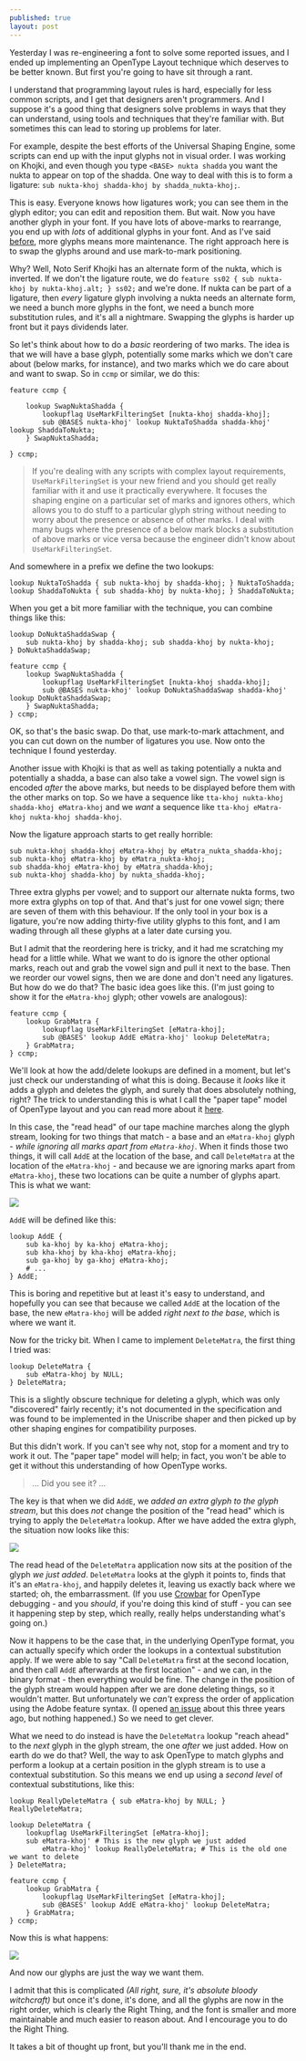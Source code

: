 ```yaml
---
published: true
layout: post
---
```


Yesterday I was re-engineering a font to solve some reported issues, and I ended up implementing an OpenType Layout technique which deserves to be better known. But first you're going to have sit through a rant.

I understand that programming layout rules is hard, especially for less common scripts, and I get that designers aren't programmers. And I suppose it's a good thing that designers solve problems in ways that they can understand, using tools and techniques that they're familiar with. But sometimes this can lead to storing up problems for later.

For example, despite the best efforts of the Universal Shaping Engine, some scripts can end up with the input glyphs not in visual order. I was working on Khojki, and even though you type `<BASE> nukta shadda` you want the nukta to appear on top of the shadda. One way to deal with this is to form a ligature: `sub nukta-khoj shadda-khoj by shadda_nukta-khoj;`.

This is easy. Everyone knows how ligatures work; you can see them in the glyph editor; you can edit and reposition them. But wait. Now you have another glyph in your font. If you have lots of above-marks to rearrange, you end up with *lots* of additional glyphs in your font. And as I've said [before](https://simoncozens.github.io/mark-to-base/), more glyphs means more maintenance. The right approach here is to swap the glyphs around and use mark-to-mark positioning.

Why? Well, Noto Serif Khojki has an alternate form of the nukta, which is inverted. If we don't the ligature route, we do `feature ss02 { sub nukta-khoj by nukta-khoj.alt; } ss02;` and we're done. If nukta can be part of a ligature, then *every* ligature glyph involving a nukta needs an alternate form, we need a bunch more glyphs in the font, we need a bunch more substitution rules, and it's all a nightmare. Swapping the glyphs is harder up front but it pays dividends later.

So let's think about how to do a *basic* reordering of two marks. The idea is that we will have a base glyph, potentially some marks which we don't care about (below marks, for instance), and two marks which we do care about and want to swap. So in `ccmp` or similar, we do this:

```fea
feature ccmp {

    lookup SwapNuktaShadda {
        lookupflag UseMarkFilteringSet [nukta-khoj shadda-khoj];
        sub @BASES nukta-khoj' lookup NuktaToShadda shadda-khoj' lookup ShaddaToNukta;
    } SwapNuktaShadda;

} ccmp;
```

> If you're dealing with any scripts with complex layout requirements, `UseMarkFilteringSet` is your new friend and you should get really familiar with it and use it practically everywhere. It focuses the shaping engine on a particular set of marks and ignores others, which allows you to do stuff to a particular glyph string without needing to worry about the presence or absence of other marks. I deal with many bugs where the presence of a below mark blocks a substitution of above marks or vice versa because the engineer didn't know about `UseMarkFilteringSet`.

And somewhere in a prefix we define the two lookups:

```fea
lookup NuktaToShadda { sub nukta-khoj by shadda-khoj; } NuktaToShadda;
lookup ShaddaToNukta { sub shadda-khoj by nukta-khoj; } ShaddaToNukta;
```

When you get a bit more familiar with the technique, you can combine things like this:

```fea
lookup DoNuktaShaddaSwap {
    sub nukta-khoj by shadda-khoj; sub shadda-khoj by nukta-khoj;
} DoNuktaShaddaSwap;

feature ccmp {
    lookup SwapNuktaShadda {
        lookupflag UseMarkFilteringSet [nukta-khoj shadda-khoj];
        sub @BASES nukta-khoj' lookup DoNuktaShaddaSwap shadda-khoj' lookup DoNuktaShaddaSwap;
    } SwapNuktaShadda;
} ccmp;
```

OK, so that's the basic swap. Do that, use mark-to-mark attachment, and you can cut down on the number of ligatures you use. Now onto the technique I found yesterday.

Another issue with Khojki is that as well as taking potentially a nukta and potentially a shadda, a base can also take a vowel sign. The vowel sign is encoded *after* the above marks, but needs to be displayed before them with the other marks on top. So we have a sequence like `tta-khoj nukta-khoj shadda-khoj eMatra-khoj` and we *want* a sequence like `tta-khoj eMatra-khoj nukta-khoj shadda-khoj`.

Now the ligature approach starts to get really horrible:

```fea
sub nukta-khoj shadda-khoj eMatra-khoj by eMatra_nukta_shadda-khoj;
sub nukta-khoj eMatra-khoj by eMatra_nukta-khoj;
sub shadda-khoj eMatra-khoj by eMatra_shadda-khoj;
sub nukta-khoj shadda-khoj by nukta_shadda-khoj;
```

Three extra glyphs per vowel; and to support our alternate nukta forms, two more extra glyphs on top of that. And that's just for one vowel sign; there are seven of them with this behaviour. If the only tool in your box is a ligature, you're now adding thirty-five utility glyphs to this font, and I am wading through all these glyphs at a later date cursing you.

But I admit that the reordering here is tricky, and it had me scratching my head for a little while. What we want to do is ignore the other optional marks, reach out and grab the vowel sign and pull it next to the base. Then we reorder our vowel signs, then we are done and don't need any ligatures. But how do we do that? The basic idea goes like this. (I'm just going to show it for the `eMatra-khoj` glyph; other vowels are analogous):

```fea
feature ccmp {
    lookup GrabMatra {
        lookupflag UseMarkFilteringSet [eMatra-khoj];
        sub @BASES' lookup AddE eMatra-khoj' lookup DeleteMatra;
    } GrabMatra;
} ccmp;
```

We'll look at how the add/delete lookups are defined in a moment, but let's just check our understanding of what this is doing. Because it *looks* like it adds a glyph and deletes the glyph, and surely that does absolutely nothing, right? The trick to understanding this is what I call the "paper tape" model of OpenType layout and you can read more about it [here](https://simoncozens.github.io/fonts-and-layout//features.html#lookup-application).

In this case, the "read head" of our tape machine marches along the glyph stream, looking for two things that match - a base and an `eMatra-khoj` glyph - *while ignoring all marks apart from `eMatra-khoj`*. When it finds those two things, it will call `AddE` at the location of the base, and call `DeleteMatra` at the location of the `eMatra-khoj` - and because we are ignoring marks apart from `eMatra-khoj`, these two locations can be quite a number of glyphs apart. This is what we want:

<img src="https://github.com/simoncozens/simoncozens.github.io/raw/master/images/advanced-reordering-1.png">

`AddE` will be defined like this:

```fea
lookup AddE {
    sub ka-khoj by ka-khoj eMatra-khoj;
    sub kha-khoj by kha-khoj eMatra-khoj;
    sub ga-khoj by ga-khoj eMatra-khoj;
    # ...
} AddE;
```

This is boring and repetitive but at least it's easy to understand, and hopefully you can see that because we called `AddE` at the location of the base, the new `eMatra-khoj` will be added *right next to the base*, which is where we want it.

Now for the tricky bit. When I came to implement `DeleteMatra`, the first thing I tried was:

```fea
lookup DeleteMatra {
    sub eMatra-khoj by NULL;
} DeleteMatra;
```

This is a slightly obscure technique for deleting a glyph, which was only "discovered" fairly recently; it's not documented in the specification and was found to be implemented in the Uniscribe shaper and then picked up by other shaping engines for compatibility purposes.

But this didn't work. If you can't see why not, stop for a moment and try to work it out. The "paper tape" model will help; in fact, you won't be able to get it without this understanding of how OpenType works.

> ... Did you see it? ...

The key is that when we did `AddE`, we *added an extra glyph to the glyph stream*, but this does *not* change the position of the "read head" which is trying to apply the `DeleteMatra` lookup. After we have added the extra glyph, the situation now looks like this:

<img src="https://github.com/simoncozens/simoncozens.github.io/raw/master/images/advanced-reordering-2.png">

The read head of the `DeleteMatra` application now sits at the position of the glyph *we just added*. `DeleteMatra` looks at the glyph it points to, finds that it's an `eMatra-khoj`, and happily deletes it, leaving us exactly back where we started; oh, the embarrassment. (If you use [Crowbar](http://corvelsoftware.co.uk/crowbar/) for OpenType debugging - and you *should*, if you're doing this kind of stuff - you can see it happening step by step, which really, really helps understanding what's going on.)

Now it happens to be the case that, in the underlying OpenType format, you can actually specify which order the lookups in a contextual substitution apply. If we were able to say "Call `DeleteMatra` first at the second location, and then call `AddE` afterwards at the first location" - and we can, in the binary format - then everything would be fine. The change in the position of the glyph stream would happen after we are done deleting things, so it wouldn't matter. But unfortunately we *can't* express the order of application using the Adobe feature syntax. (I opened [an issue](https://github.com/adobe-type-tools/afdko/issues/1167) about this three years ago, but nothing happened.) So we need to get clever.

What we need to do instead is have the `DeleteMatra` lookup "reach ahead" to the *next* glyph in the glyph stream, the one *after* we just added. How on earth do we do that? Well, the way to ask OpenType to match glyphs and perform a lookup at a certain position in the glyph stream is to use a contextual substitution. So this means we end up using a *second level* of contextual substitutions, like this:

```fea
lookup ReallyDeleteMatra { sub eMatra-khoj by NULL; } ReallyDeleteMatra;

lookup DeleteMatra {
    lookupflag UseMarkFilteringSet [eMatra-khoj];
    sub eMatra-khoj' # This is the new glyph we just added
        eMatra-khoj' lookup ReallyDeleteMatra; # This is the old one we want to delete
} DeleteMatra;

feature ccmp {
    lookup GrabMatra {
        lookupflag UseMarkFilteringSet [eMatra-khoj];
        sub @BASES' lookup AddE eMatra-khoj' lookup DeleteMatra;
    } GrabMatra;
} ccmp;
```

Now this is what happens:

<img src="https://github.com/simoncozens/simoncozens.github.io/raw/master/images/advanced-reordering-3.png">

And now our glyphs are just the way we want them.

I admit that this is complicated *(All right, sure, it's absolute bloody witchcraft)* but once it's done, it's done, and all the glyphs are now in the right order, which is clearly the Right Thing, and the font is smaller and more maintainable and much easier to reason about. And I encourage you to do the Right Thing.

It takes a bit of thought up front, but you'll thank me in the end.
